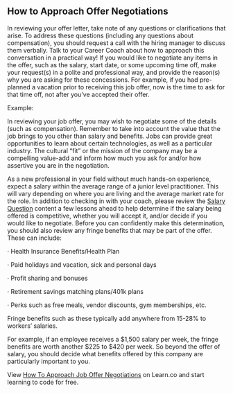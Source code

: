 ## How to Approach Offer Negotiations

In reviewing your offer letter, take note of any questions or clarifications that arise. To address these questions (including any questions about compensation), you should request a call with the hiring manager to discuss them verbally. Talk to your Career Coach about how to approach this conversation in a practical way! If you would like to negotiate any items in the offer, such as the salary, start date, or some upcoming time off, make your request(s) in a polite and professional way, and provide the reason(s) why you are asking for these concessions. For example, if you had pre-planned a vacation prior to receiving this job offer, now is the time to ask for that time off, not after you’ve accepted their offer.
 
Example:

In reviewing your job offer, you may wish to negotiate some of the details (such as compensation). Remember to take into account the value that the job brings to you other than salary and benefits. Jobs can provide great opportunities to learn about certain technologies, as well as a particular industry. The cultural “fit”  or the mission of the company may be a compelling value-add and inform how much you ask for and/or how assertive you are in the negotiation. 

As a new professional in your field without much hands-on experience, expect a salary within the average range of a junior level practitioner. This will vary depending on where you are living and the average market rate for the role. In addition to checking in with your coach, please review the [Salary Question](https://learn.co/tracks/career-prep/career-prep/job-offers/the-salary-question) content a few lessons ahead to help determine if the salary being offered is competitive, whether you will accept it, and/or decide if you would like to negotiate. Before you can confidently make this determination, you should also review any fringe benefits that may be part of the offer.  These can include:
 
·   	Health Insurance Benefits/Health Plan

·   	Paid holidays and vacation, sick and personal days

·   	Profit sharing and bonuses

·   	Retirement savings matching plans/401k plans

·   	Perks such as free meals, vendor discounts, gym memberships, etc.
 
Fringe benefits such as these typically add anywhere from 15-28% to workers’ salaries.	

For example, if an employee receives a $1,500 salary per week, the fringe benefits are worth another $225 to $420 per week.  So beyond the offer of salary, you should decide what benefits offered by this company are particularly important to you.

<p class='util--hide'>View <a href='https://learn.co/lessons/how-to-approach-job-offer-negotiations'>How To Approach Job Offer Negotiations</a> on Learn.co and start learning to code for free.</p>
